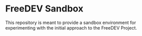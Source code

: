 # FreeDEV Sandbox
This repository is meant to provide a sandbox environment for experimenting with the initial approach to the FreeDEV Project.
